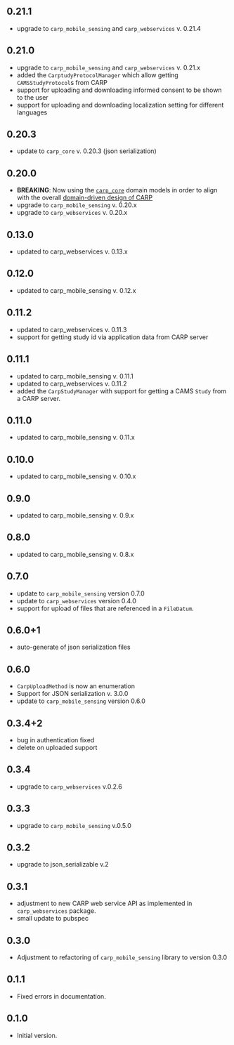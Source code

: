 ## 0.21.1
* upgrade to `carp_mobile_sensing` and `carp_webservices` v. 0.21.4

## 0.21.0
* upgrade to `carp_mobile_sensing` and `carp_webservices` v. 0.21.x
* added the `CarptudyProtocolManager` which allow getting `CAMSStudyProtocol`s from CARP
* support for uploading and downloading informed consent to be shown to the user
* support for uploading and downloading localization setting for different languages

## 0.20.3
* update to `carp_core` v. 0.20.3 (json serialization)

## 0.20.0
* **BREAKING**: Now using the [`carp_core`](https://pub.dev/packages/carp_core) domain models in order to align with the overall [domain-driven design of CARP](https://carp.cachet.dk/core/)
* upgrade to `carp_mobile_sensing` v. 0.20.x
* upgrade to `carp_webservices` v. 0.20.x

## 0.13.0
* updated to carp_webservices v. 0.13.x

## 0.12.0
* updated to carp_mobile_sensing v. 0.12.x

## 0.11.2
* updated to carp_webservices v. 0.11.3
* support for getting study id via application data from CARP server

## 0.11.1
* updated to carp_mobile_sensing v. 0.11.1
* updated to carp_webservices v. 0.11.2
* added the `CarpStudyManager` with support for getting a CAMS `Study` from a CARP server.

## 0.11.0
* updated to carp_mobile_sensing v. 0.11.x

## 0.10.0
* updated to carp_mobile_sensing v. 0.10.x

## 0.9.0
* updated to carp_mobile_sensing v. 0.9.x

## 0.8.0
* updated to carp_mobile_sensing v. 0.8.x

## 0.7.0
* update to `carp_mobile_sensing` version 0.7.0
* update to `carp_webservices` version 0.4.0
* support for upload of files that are referenced in a `FileDatum`.

## 0.6.0+1
* auto-generate of json serialization files

## 0.6.0
* `CarpUploadMethod` is now an enumeration
* Support for JSON serialization v. 3.0.0
* update to `carp_mobile_sensing` version 0.6.0

## 0.3.4+2
* bug in authentication fixed
* delete on uploaded support

## 0.3.4
* upgrade to `carp_webservices` v.0.2.6

## 0.3.3
* upgrade to `carp_mobile_sensing` v.0.5.0

## 0.3.2
* upgrade to json_serializable v.2

## 0.3.1
* adjustment to new CARP web service API as implemented in `carp_webservices` package.
* small update to pubspec

## 0.3.0
* Adjustment to refactoring of `carp_mobile_sensing` library to version 0.3.0

## 0.1.1
* Fixed errors in documentation.

## 0.1.0
* Initial version.
